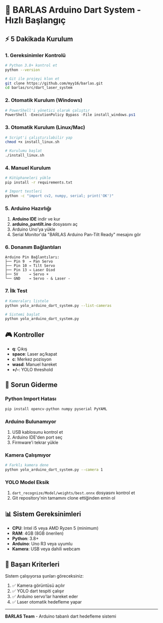 # 🎯 BARLAS Arduino Dart System - Hızlı Başlangıç

## ⚡ 5 Dakikada Kurulum

### 1. Gereksinimler Kontrolü
```bash
# Python 3.8+ kontrol et
python --version

# Git ile projeyi klon et
git clone https://github.com/myy16/barlas.git
cd barlas/src/dart_laser_system
```

### 2. Otomatik Kurulum (Windows)
```powershell
# PowerShell'i yönetici olarak çalıştır
PowerShell -ExecutionPolicy Bypass -File install_windows.ps1
```

### 3. Otomatik Kurulum (Linux/Mac)
```bash
# Script'i çalıştırılabilir yap
chmod +x install_linux.sh

# Kurulumu başlat
./install_linux.sh
```

### 4. Manuel Kurulum
```bash
# Kütüphaneleri yükle
pip install -r requirements.txt

# Import testleri
python -c "import cv2, numpy, serial; print('OK')"
```

### 5. Arduino Hazırlığı
1. **Arduino IDE** indir ve kur
2. **arduino_pantilt.ino** dosyasını aç
3. Arduino Uno'ya yükle
4. Serial Monitor'da "BARLAS Arduino Pan-Tilt Ready" mesajını gör

### 6. Donanım Bağlantıları
```
Arduino Pin Bağlantıları:
├── Pin 9  → Pan Servo
├── Pin 10 → Tilt Servo  
├── Pin 13 → Laser Diod
├── 5V     → Servo +
└── GND    → Servo - & Laser -
```

### 7. İlk Test
```bash
# Kameraları listele
python yolo_arduino_dart_system.py --list-cameras

# Sistemi başlat
python yolo_arduino_dart_system.py
```

## 🎮 Kontroller
- **q**: Çıkış
- **space**: Laser aç/kapat
- **c**: Merkez pozisyon
- **wasd**: Manuel hareket
- **+/-**: YOLO threshold

## 🔧 Sorun Giderme

### Python Import Hatası
```bash
pip install opencv-python numpy pyserial PyYAML
```

### Arduino Bulunamıyor
1. USB kablosunu kontrol et
2. Arduino IDE'den port seç
3. Firmware'i tekrar yükle

### Kamera Çalışmıyor
```bash
# Farklı kamera dene
python yolo_arduino_dart_system.py --camera 1
```

### YOLO Model Eksik
1. `dart_recognize/Model/weights/best.onnx` dosyasını kontrol et
2. Git repository'nin tamamını clone ettiğinden emin ol

## 📊 Sistem Gereksinimleri
- **CPU**: Intel i5 veya AMD Ryzen 5 (minimum)
- **RAM**: 4GB (8GB önerilen)
- **Python**: 3.8+ 
- **Arduino**: Uno R3 veya uyumlu
- **Kamera**: USB veya dahili webcam

## 🎯 Başarı Kriterleri
Sistem çalışıyorsa şunları göreceksiniz:
1. ✅ Kamera görüntüsü açılır
2. ✅ YOLO dart tespiti çalışır  
3. ✅ Arduino servo'lar hareket eder
4. ✅ Laser otomatik hedefleme yapar

---
**BARLAS Team** - Arduino tabanlı dart hedefleme sistemi
